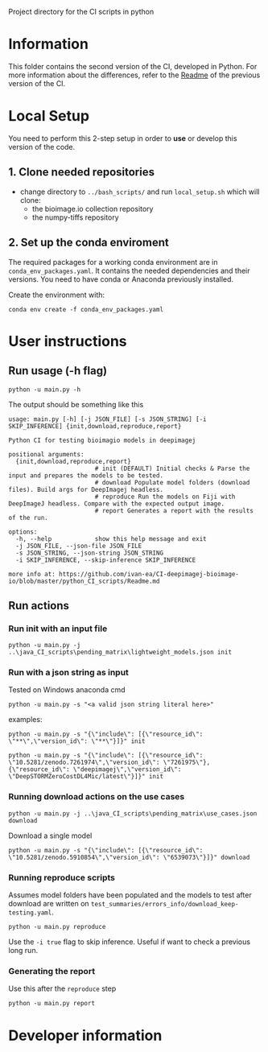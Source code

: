 Project directory for the CI scripts in python

# Information
This folder contains the second version of the CI, developed in Python. For more information about the differences,
refer to the [Readme](../java_CI_scripts/Readme.md) of the previous version of the CI.

# Local Setup
You need to perform this 2-step setup in order to **use** or develop this version of the code.

## 1. Clone needed repositories
- change directory to `../bash_scripts/` and run `local_setup.sh` which will clone:
    + the bioimage.io collection repository
    + the numpy-tiffs repository

## 2. Set up the conda enviroment
The required packages for a working conda environment are in `conda_env_packages.yaml`.
It contains the needed dependencies and their versions. You need to have conda or Anaconda previously installed.

Create the environment with:
````
conda env create -f conda_env_packages.yaml
````

# User instructions

## Run usage (-h flag)

````
python -u main.py -h
````

The output should be something like this

````
usage: main.py [-h] [-j JSON_FILE] [-s JSON_STRING] [-i SKIP_INFERENCE] {init,download,reproduce,report}

Python CI for testing bioimagio models in deepimagej

positional arguments:
  {init,download,reproduce,report}
                        # init (DEFAULT) Initial checks & Parse the input and prepares the models to be tested.
                        # download Populate model folders (download files). Build args for DeepImagej headless. 
                        # reproduce Run the models on Fiji with DeepImageJ headless. Compare with the expected output image.
                        # report Generates a report with the results of the run.

options:
  -h, --help            show this help message and exit
  -j JSON_FILE, --json-file JSON_FILE
  -s JSON_STRING, --json-string JSON_STRING
  -i SKIP_INFERENCE, --skip-inference SKIP_INFERENCE

more info at: https://github.com/ivan-ea/CI-deepimagej-bioimage-io/blob/master/python_CI_scripts/Readme.md
````

## Run actions
### Run init with an input file
 
````
python -u main.py -j ..\java_CI_scripts\pending_matrix\lightweight_models.json init
````

### Run with a json string as input
Tested on Windows anaconda cmd
````
python -u main.py -s "<a valid json string literal here>"
````
examples:
````
python -u main.py -s "{\"include\": [{\"resource_id\": \"**\",\"version_id\": \"**\"}]}" init
````
````
python -u main.py -s "{\"include\": [{\"resource_id\": \"10.5281/zenodo.7261974\",\"version_id\": \"7261975\"}, {\"resource_id\": \"deepimagej\",\"version_id\": \"DeepSTORMZeroCostDL4Mic/latest\"}]}" init
````

### Running download actions on the use cases
````
python -u main.py -j ..\java_CI_scripts\pending_matrix\use_cases.json download
````
Download a single model
````
python -u main.py -s "{\"include\": [{\"resource_id\": \"10.5281/zenodo.5910854\",\"version_id\": \"6539073\"}]}" download
````


### Running reproduce scripts 
Assumes model folders have been populated and the models to test after download are written on `test_summaries/errors_info/download_keep-testing.yaml`.
````
python -u main.py reproduce
````
Use the `-i true` flag to skip inference. Useful if want to check a previous long run.

### Generating the report
Use this after the `reproduce` step
````
python -u main.py report
````

# Developer information